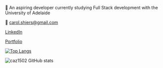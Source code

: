 

🌱 An aspiring developer currently studying Full Stack development with the University of Adelaide


💌 carol.shiers@gmail.com


[LinkedIn](https://www.linkedin.com/in/carol-shiers-001420b6/)

[Portfolio](https://caz1502.github.io/Portfolio-Reworked/)




[![Top Langs](https://github-readme-stats.vercel.app/api/top-langs/?username=caz1502&layout=compact&show_icons=true&theme=radical)](https://github.com/caz1502/github-readme-stats)

![caz1502 GitHub stats](https://github-readme-stats.vercel.app/api?username=caz1502&show_icons=true&theme=radical)





<!---
caz1502/caz1502 is a ✨ special ✨ repository because its `README.md` (this file) appears on your GitHub profile.
You can click the Preview link to take a look at your changes.
--->
